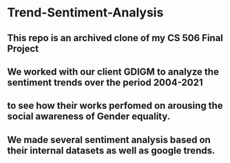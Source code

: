 # Trend-Sentiment-Analysis
## This repo is an archived clone of my CS 506 Final Project
## We worked with our client GDIGM to analyze the sentiment trends over the period 2004-2021 
## to see how their works perfomed on arousing the social awareness of Gender equality.
## We made several sentiment analysis based on their internal datasets as well as google trends.
